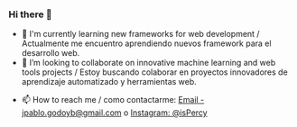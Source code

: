 ### Hi there 👋
<!--
**isPercy/isPercy** is a ✨ _special_ ✨ repository because its `README.md` (this file) appears on your GitHub profile.

Here are some ideas to get you started:
-->

- 🌱 I'm currently learning new frameworks for web development / Actualmente me encuentro aprendiendo nuevos framework para el desarrollo web.
- 👯 I’m looking to collaborate on innovative machine learning and web tools projects / Estoy buscando colaborar en proyectos innovadores de aprendizaje automatizado y herramientas web.
<!--
- 💬 Ask me about ... 
-->
- 📫 How to reach me / como contactarme: [Email - jpablo.godoyb@gmail.com](mailto:jpablo.godoyb@gmail.com) o [Instagram: @isPercy](https://www.instagram.com/jpgb.ispercy/) 
<!--
- 😄 Pronouns: ...
- ⚡ Fun fact: ...
-->
